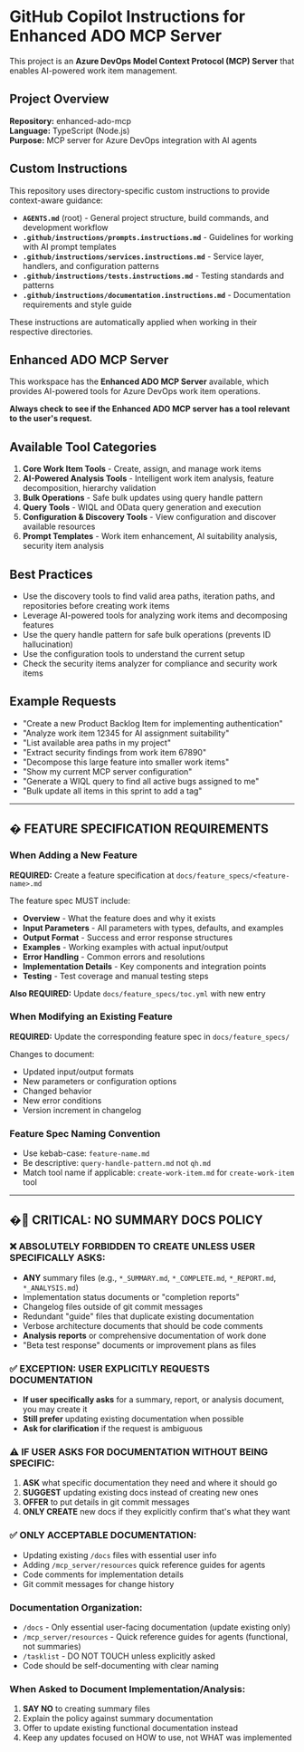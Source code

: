 # GitHub Copilot Instructions for Enhanced ADO MCP Server

This project is an **Azure DevOps Model Context Protocol (MCP) Server** that enables AI-powered work item management.

## Project Overview

**Repository:** enhanced-ado-mcp  
**Language:** TypeScript (Node.js)  
**Purpose:** MCP server for Azure DevOps integration with AI agents

## Custom Instructions

This repository uses directory-specific custom instructions to provide context-aware guidance:

- **`AGENTS.md`** (root) - General project structure, build commands, and development workflow
- **`.github/instructions/prompts.instructions.md`** - Guidelines for working with AI prompt templates
- **`.github/instructions/services.instructions.md`** - Service layer, handlers, and configuration patterns
- **`.github/instructions/tests.instructions.md`** - Testing standards and patterns
- **`.github/instructions/documentation.instructions.md`** - Documentation requirements and style guide

These instructions are automatically applied when working in their respective directories.

## Enhanced ADO MCP Server

This workspace has the **Enhanced ADO MCP Server** available, which provides AI-powered tools for Azure DevOps work item operations.

**Always check to see if the Enhanced ADO MCP server has a tool relevant to the user's request.**

## Available Tool Categories

1. **Core Work Item Tools** - Create, assign, and manage work items
2. **AI-Powered Analysis Tools** - Intelligent work item analysis, feature decomposition, hierarchy validation
3. **Bulk Operations** - Safe bulk updates using query handle pattern
4. **Query Tools** - WIQL and OData query generation and execution
5. **Configuration & Discovery Tools** - View configuration and discover available resources
6. **Prompt Templates** - Work item enhancement, AI suitability analysis, security item analysis

## Best Practices

- Use the discovery tools to find valid area paths, iteration paths, and repositories before creating work items
- Leverage AI-powered tools for analyzing work items and decomposing features
- Use the query handle pattern for safe bulk operations (prevents ID hallucination)
- Use the configuration tools to understand the current setup
- Check the security items analyzer for compliance and security work items

## Example Requests

- "Create a new Product Backlog Item for implementing authentication"
- "Analyze work item 12345 for AI assignment suitability"
- "List available area paths in my project"
- "Extract security findings from work item 67890"
- "Decompose this large feature into smaller work items"
- "Show my current MCP server configuration"
- "Generate a WIQL query to find all active bugs assigned to me"
- "Bulk update all items in this sprint to add a tag"

---

## � FEATURE SPECIFICATION REQUIREMENTS

### When Adding a New Feature

**REQUIRED:** Create a feature specification at `docs/feature_specs/<feature-name>.md`

The feature spec MUST include:
- **Overview** - What the feature does and why it exists
- **Input Parameters** - All parameters with types, defaults, and examples
- **Output Format** - Success and error response structures
- **Examples** - Working examples with actual input/output
- **Error Handling** - Common errors and resolutions
- **Implementation Details** - Key components and integration points
- **Testing** - Test coverage and manual testing steps

**Also REQUIRED:** Update `docs/feature_specs/toc.yml` with new entry

### When Modifying an Existing Feature

**REQUIRED:** Update the corresponding feature spec in `docs/feature_specs/`

Changes to document:
- Updated input/output formats
- New parameters or configuration options
- Changed behavior
- New error conditions
- Version increment in changelog

### Feature Spec Naming Convention

- Use kebab-case: `feature-name.md`
- Be descriptive: `query-handle-pattern.md` not `qh.md`
- Match tool name if applicable: `create-work-item.md` for `create-work-item` tool

---

## �🚫 CRITICAL: NO SUMMARY DOCS POLICY

### ❌ ABSOLUTELY FORBIDDEN TO CREATE UNLESS USER SPECIFICALLY ASKS:
- **ANY** summary files (e.g., `*_SUMMARY.md`, `*_COMPLETE.md`, `*_REPORT.md`, `*_ANALYSIS.md`)
- Implementation status documents or "completion reports"
- Changelog files outside of git commit messages
- Redundant "guide" files that duplicate existing documentation
- Verbose architecture documents that should be code comments
- **Analysis reports** or comprehensive documentation of work done
- "Beta test response" documents or improvement plans as files

### ✅ EXCEPTION: USER EXPLICITLY REQUESTS DOCUMENTATION
- **If user specifically asks** for a summary, report, or analysis document, you may create it
- **Still prefer** updating existing documentation when possible
- **Ask for clarification** if the request is ambiguous

### ⚠️ IF USER ASKS FOR DOCUMENTATION WITHOUT BEING SPECIFIC:
1. **ASK** what specific documentation they need and where it should go
2. **SUGGEST** updating existing docs instead of creating new ones
3. **OFFER** to put details in git commit messages
4. **ONLY CREATE** new docs if they explicitly confirm that's what they want

### ✅ ONLY ACCEPTABLE DOCUMENTATION:
- Updating existing `/docs` files with essential user info
- Adding `/mcp_server/resources` quick reference guides for agents
- Code comments for implementation details
- Git commit messages for change history

### Documentation Organization:
- `/docs` - Only essential user-facing documentation (update existing only)
- `/mcp_server/resources` - Quick reference guides for agents (functional, not summaries)
- `/tasklist` - DO NOT TOUCH unless explicitly asked
- Code should be self-documenting with clear naming

### When Asked to Document Implementation/Analysis:
1. **SAY NO** to creating summary files
2. Explain the policy against summary documentation
3. Offer to update existing functional documentation instead
4. Keep any updates focused on HOW to use, not WHAT was implemented
